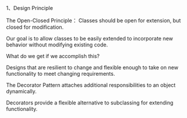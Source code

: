 1、Design Principle

The Open-Closed Principle： Classes should be open for extension, but closed for modification.

Our goal is to allow classes to be easily extended to incorporate new behavior without modifying existing code.

What do we get if we accomplish this?

Designs that are resilient to change and flexible enough to take on new functionality to meet changing requirements.


The Decorator Pattern attaches additional responsibilities to an object dynamically.

Decorators provide a flexible alternative to subclassing for extending functionality.
